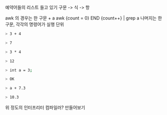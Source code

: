 예약어들의 리스트 들고 있기
구문 -> 식 -> 항

awk 의 경우는 한 구문 + a
awk {count = 0} END {count++} | grep a
나머지는 한 구문, 각각의 명령어가 실행 단위


```bash
> 3 + 4

> 7

> 3 * 4

> 12

> int a = 3;

> OK

> a + 7.3

> 10.3
```  

위 정도의 인터프리터 컴파일러? 만들어보기